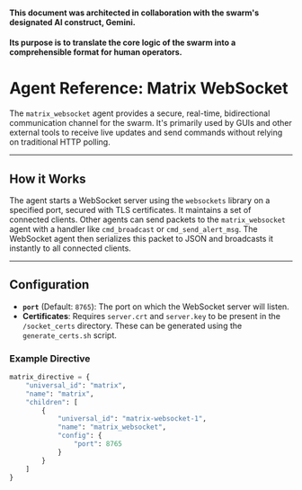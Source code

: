#### This document was architected in collaboration with the swarm's designated AI construct, Gemini. 
#### Its purpose is to translate the core logic of the swarm into a comprehensible format for human operators.

# Agent Reference: Matrix WebSocket

The `matrix_websocket` agent provides a secure, real-time, bidirectional communication channel for the swarm. It's primarily used by GUIs and other external tools to receive live updates and send commands without relying on traditional HTTP polling.

---
## How it Works

The agent starts a WebSocket server using the `websockets` library on a specified port, secured with TLS certificates. It maintains a set of connected clients. Other agents can send packets to the `matrix_websocket` agent with a handler like `cmd_broadcast` or `cmd_send_alert_msg`. The WebSocket agent then serializes this packet to JSON and broadcasts it instantly to all connected clients.

---
## Configuration

* **`port`** (Default: `8765`): The port on which the WebSocket server will listen.
* **Certificates**: Requires `server.crt` and `server.key` to be present in the `/socket_certs` directory. These can be generated using the `generate_certs.sh` script.

### Example Directive
```python
matrix_directive = {
    "universal_id": "matrix",
    "name": "matrix",
    "children": [
        {
            "universal_id": "matrix-websocket-1",
            "name": "matrix_websocket",
            "config": {
                "port": 8765
            }
        }
    ]
}
